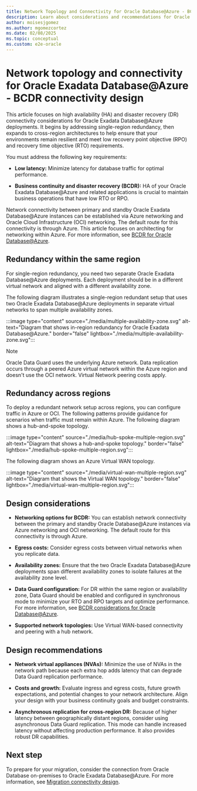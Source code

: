 ```yaml
---
title: Network Topology and Connectivity for Oracle Database@Azure - BCDR Connectivity Design
description: Learn about considerations and recommendations for Oracle Database@Azure BCDR connectivity design, including best practices, optimization, and guidance.
author: moisesjgomez
ms.author: mgomezcortez
ms.date: 02/08/2025
ms.topic: conceptual
ms.custom: e2e-oracle
---
```


# Network topology and connectivity for Oracle Exadata Database@Azure - BCDR connectivity design

This article focuses on high availability (HA) and disaster recovery (DR) connectivity considerations for Oracle Exadata Database@Azure deployments. It begins by addressing single-region redundancy, then expands to cross-region architectures to help ensure that your environments remain resilient and meet low recovery point objective (RPO) and recovery time objective (RTO) requirements.

You must address the following key requirements:

- **Low latency:** Minimize latency for database traffic for optimal performance.

- **Business continuity and disaster recovery (BCDR):** HA of your Oracle Exadata Database@Azure and related applications is crucial to maintain business operations that have low RTO or RPO.

Network connectivity between primary and standby Oracle Exadata Database@Azure instances can be established via Azure networking and Oracle Cloud Infrastructure (OCI) networking. The default route for this connectivity is through Azure. This article focuses on architecting for networking within Azure. For more information, see [BCDR for Oracle Database@Azure](./oracle-disaster-recovery-oracle-database-azure.md).

## Redundancy within the same region

For single-region redundancy, you need two separate Oracle Exadata Database@Azure deployments. Each deployment should be in a different virtual network and aligned with a different availability zone.

The following diagram illustrates a single-region redundant setup that uses two Oracle Exadata Database@Azure deployments in separate virtual networks to span multiple availability zones.

:::image type="content" source="./media/multiple-availability-zone.svg" alt-text="Diagram that shows in-region redundancy for Oracle Exadata Database@Azure." border="false" lightbox="./media/multiple-availability-zone.svg":::

> [!NOTE]
> Oracle Data Guard uses the underlying Azure network. Data replication occurs through a peered Azure virtual network within the Azure region and doesn't use the OCI network. Virtual Network peering costs apply.

## Redundancy across regions

To deploy a redundant network setup across regions, you can configure traffic in Azure or OCI. The following patterns provide guidance for scenarios when traffic must remain within Azure. The following diagram shows a hub-and-spoke topology.

:::image type="content" source="./media/hub-spoke-multiple-region.svg" alt-text="Diagram that shows a hub-and-spoke topology." border="false" lightbox="./media/hub-spoke-multiple-region.svg":::

The following diagram shows an Azure Virtual WAN topology.

:::image type="content" source="./media/virtual-wan-multiple-region.svg" alt-text="Diagram that shows the Virtual WAN topology." border="false" lightbox="./media/virtual-wan-multiple-region.svg":::

## Design considerations

- **Networking options for BCDR:** You can establish network connectivity between the primary and standby Oracle Database@Azure instances via Azure networking and OCI networking. The default route for this connectivity is through Azure.

- **Egress costs:** Consider egress costs between virtual networks when you replicate data.

- **Availability zones:** Ensure that the two Oracle Exadata Database@Azure deployments span different availability zones to isolate failures at the availability zone level.

- **Data Guard configuration:** For DR within the same region or availability zone, Data Guard should be enabled and configured in synchronous mode to minimize your RTO and RPO targets and optimize performance. For more information, see [BCDR considerations for Oracle Database@Azure](./oracle-disaster-recovery-oracle-database-azure.md).

- **Supported network topologies:** Use Virtual WAN-based connectivity and peering with a hub network.

## Design recommendations

- **Network virtual appliances (NVAs):** Minimize the use of NVAs in the network path because each extra hop adds latency that can degrade Data Guard replication performance.

- **Costs and growth:** Evaluate ingress and egress costs, future growth expectations, and potential changes to your network architecture. Align your design with your business continuity goals and budget constraints.

- **Asynchronous replication for cross-region DR:** Because of higher latency between geographically distant regions, consider using asynchronous Data Guard replication. This mode can handle increased latency without affecting production performance. It also provides robust DR capabilities.

## Next step

To prepare for your migration, consider the connection from Oracle Database on-premises to Oracle Exadata Database@Azure. For more information, see [Migration connectivity design](./migration-connectivity-design.md).
